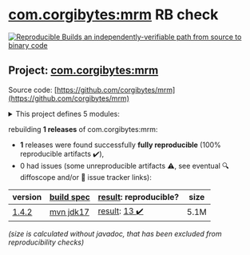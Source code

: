 [com.corgibytes:mrm](https://central.sonatype.com/artifact/com.corgibytes/mrm/1.4.2/versions) RB check
=======

[![Reproducible Builds](https://reproducible-builds.org/images/logos/rb.svg) an independently-verifiable path from source to binary code](https://reproducible-builds.org/)

## Project: [com.corgibytes:mrm](https://central.sonatype.com/artifact/com.corgibytes/mrm/1.4.2/versions)

Source code: [https://github.com/corgibytes/mrm](https://github.com/corgibytes/mrm)

<details><summary>This project defines 5 modules:</summary>

* [com.corgibytes:mrm](https://central.sonatype.com/artifact/com.corgibytes/mrm/1.4.2)
* [com.corgibytes:mrm-api](https://central.sonatype.com/artifact/com.corgibytes/mrm-api/1.4.2)
* [com.corgibytes:mrm-maven-plugin](https://central.sonatype.com/artifact/com.corgibytes/mrm-maven-plugin/1.4.2)
* [com.corgibytes:mrm-servlet](https://central.sonatype.com/artifact/com.corgibytes/mrm-servlet/1.4.2)
* [com.corgibytes:mrm-webapp](https://central.sonatype.com/artifact/com.corgibytes/mrm-webapp/1.4.2)
</details>

rebuilding **1 releases** of com.corgibytes:mrm:
- **1** releases were found successfully **fully reproducible** (100% reproducible artifacts :heavy_check_mark:),
- 0 had issues (some unreproducible artifacts :warning:, see eventual :mag: diffoscope and/or :memo: issue tracker links):

| version | [build spec](/BUILDSPEC.md) | [result](https://reproducible-builds.org/docs/jvm/): reproducible? | size |
| -- | --------- | ------ | -- |
| [1.4.2](https://central.sonatype.com/artifact/com.corgibytes/mrm/1.4.2/pom) | [mvn jdk17](mrm-1.4.2.buildspec) | [result](mrm-1.4.2.buildinfo): [13 :heavy_check_mark: ](mrm-1.4.2.buildcompare) | 5.1M |

<i>(size is calculated without javadoc, that has been excluded from reproducibility checks)</i>
